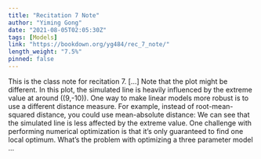 ```yaml
---
title: "Recitation 7 Note"
author: "Yiming Gong"
date: "2021-08-05T02:05:30Z"
tags: [Models]
link: "https://bookdown.org/yg484/rec_7_note/"
length_weight: "7.5%"
pinned: false
---
```


This is the class note for recitation 7. [...] Note that the plot might be different. In this plot, the simulated line is heavily influenced by the extreme value at around \((9,-10)\). One way to make linear models more robust is to use a different distance measure. For example, instead of root-mean-squared distance, you could use mean-absolute distance: We can see that the simulated line is less affected by the extreme value. One challenge with performing numerical optimization is that it’s only guaranteed to find one local optimum. What’s the problem with optimizing a three parameter model ...
